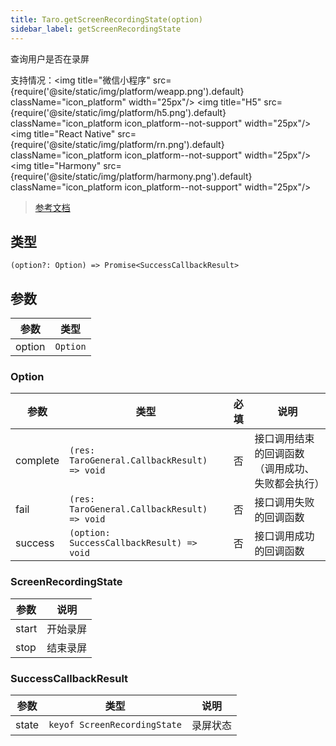 ```yaml
---
title: Taro.getScreenRecordingState(option)
sidebar_label: getScreenRecordingState
---
```


查询用户是否在录屏

支持情况：<img title="微信小程序" src={require('@site/static/img/platform/weapp.png').default} className="icon_platform" width="25px"/> <img title="H5" src={require('@site/static/img/platform/h5.png').default} className="icon_platform icon_platform--not-support" width="25px"/> <img title="React Native" src={require('@site/static/img/platform/rn.png').default} className="icon_platform icon_platform--not-support" width="25px"/> <img title="Harmony" src={require('@site/static/img/platform/harmony.png').default} className="icon_platform icon_platform--not-support" width="25px"/>

> [参考文档](https://developers.weixin.qq.com/miniprogram/dev/api/device/screen/wx.getScreenRecordingState.html)

## 类型

```tsx
(option?: Option) => Promise<SuccessCallbackResult>
```

## 参数

| 参数 | 类型 |
| --- | --- |
| option | `Option` |

### Option

| 参数 | 类型 | 必填 | 说明 |
| --- | --- | :---: | --- |
| complete | `(res: TaroGeneral.CallbackResult) => void` | 否 | 接口调用结束的回调函数（调用成功、失败都会执行） |
| fail | `(res: TaroGeneral.CallbackResult) => void` | 否 | 接口调用失败的回调函数 |
| success | `(option: SuccessCallbackResult) => void` | 否 | 接口调用成功的回调函数 |

### ScreenRecordingState

| 参数 | 说明 |
| --- | --- |
| start | 开始录屏 |
| stop | 结束录屏 |

### SuccessCallbackResult

| 参数 | 类型 | 说明 |
| --- | --- | --- |
| state | `keyof ScreenRecordingState` | 录屏状态 |
